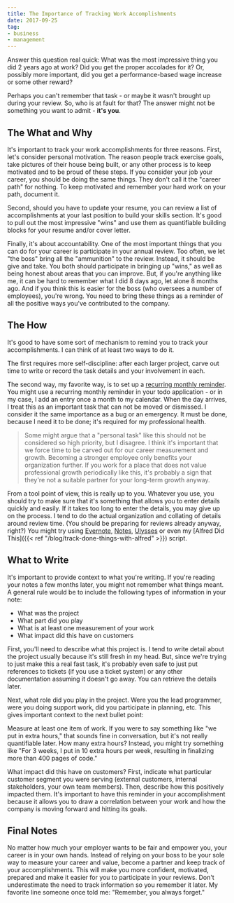 ```yaml
---
title: The Importance of Tracking Work Accomplishments
date: 2017-09-25
tag:
- business
- management
---
```

Answer this question real quick: What was the most impressive thing you did 2 years ago at work?  Did you get the proper accolades for it? Or, possibly more important, did you get a performance-based wage increase or some other reward?  

<!--more-->

Perhaps you can't remember that task - or maybe it wasn't brought up during your review.  So, who is at fault for that?  The answer might not be something you want to admit - **it's you**.

## The What and Why

It's important to track your work accomplishments for three reasons.  First, let's consider personal motivation.  The reason people track exercise goals, take pictures of their house being built, or any other process is to keep motivated and to be proud of these steps.  If you consider your job your career, you should be doing the same things.  They don't call it the "career path" for nothing. To keep motivated and remember your hard work on your path, document it.

Second, should you have to update your resume, you can review a list of accomplishments at your last position to build your skills section.  It's good to pull out the most impressive "wins" and use them as quantifiable building blocks for your resume and/or cover letter.

Finally, it's about accountability.  One of the most important things that you can do for your career is participate in your annual review.  Too often, we let "the boss" bring all the "ammunition" to the review.  Instead, it should be give and take.  You both should participate in bringing up "wins," as well as being honest about areas that you can improve.  But, if you're anything like me, it can be hard to remember what I did 8 days ago, let alone 8 months ago.  And if you think this is easier for the boss (who oversees a number of employees), you're wrong.  You need to bring these things as a reminder of all the positive ways you've contributed to the company.

## The How

It's good to have some sort of mechanism to remind you to track your accomplishments.  I can think of at least two ways to do it.

The first requires more self-discipline: after each larger project, carve out time to write or record the task details and your involvement in each.  

The second way, my favorite way, is to set up a [recurring monthly reminder](https://support.google.com/calendar/answer/37115?co=GENIE.Platform%3DDesktop&hl=en).  You might use a recurring monthly reminder in your todo application - or in my case, I add an entry once a month to my calendar.  When the day arrives, I treat this as an important task that can not be moved or dismissed.  I consider it the same importance as a bug or an emergency. It must be done, because I need it to be done; it's required for my professional health.

> Some might argue that a "personal task" like this should not be considered so high priority, but I disagree.  I think it's important that we force time to be carved out for our career measurement and growth.  Becoming a stronger employee only benefits your organization further. If you work for a place that does not value professional growth periodically like this, it's probably a sign that they're not a suitable partner for your long-term growth anyway.

From a tool point of view, this is really up to you.  Whatever you use, you should try to make sure that it's something that allows you to enter details quickly and easily. If it takes too long to enter the details, you may give up on the process.  I tend to do the actual organization and collating of details around review time. (You should be preparing for reviews already anyway, right?)  You might try using [Evernote](https://evernote.com/), [Notes](https://support.apple.com/kb/PH22608?locale=en_US), [Ulysses](https://www.ulyssesapp.com/) or even my [Alfred Did This]({{< ref "/blog/track-done-things-with-alfred" >}}) script.

## What to Write

It's important to provide context to what you're writing.  If you're reading your notes a few months later, you might not remember what things meant.  A general rule would be to include the following types of information in your note:

- What was the project
- What part did you play
- What is at least one measurement of your work
- What impact did this have on customers

First, you'll need to describe what this project is.  I tend to write detail about the project usually because it's still fresh in my head. But, since we're trying to just make this a real fast task, it's probably even safe to just put references to tickets (if you use a ticket system) or any other documentation assuming it doesn't go away.  You can retrieve the details later.

Next, what role did you play in the project.  Were you the lead programmer, were you doing support work, did you participate in planning, etc.  This gives important context to the next bullet point:

Measure at least one item of work.  If you were to say something like "we put in extra hours," that sounds fine in conversation, but it's not really quantifiable later.  How many extra hours?  Instead, you might try something like "For 3 weeks, I put in 10 extra hours per week, resulting in finalizing more than 400 pages of code."

What impact did this have on customers?  First, indicate what particular customer segment you were serving (external customers, internal stakeholders, your own team members).  Then, describe how this positively impacted them. It's important to have this reminder in your accomplishment because it allows you to draw a correlation between your work and how the company is moving forward and hitting its goals.

## Final Notes

No matter how much your employer wants to be fair and empower you, your career is in your own hands.  Instead of relying on your boss to be your sole way to measure your career and value, become a partner and keep track of your accomplishments. This will make you more confident, motivated, prepared and make it easier for you to participate in your reviews.  Don't underestimate the need to track information so you remember it later.  My favorite line someone once told me: "Remember, you always forget."